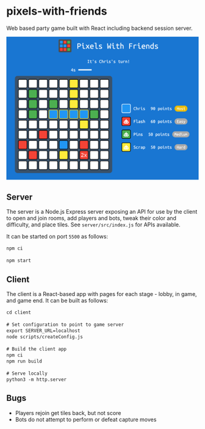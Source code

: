 # pixels-with-friends

Web based party game built with React including backend session server.

![](screenshot.png)

## Server

The server is a Node.js Express server exposing an API for use by the client to
open and join rooms, add players and bots, tweak their color and difficulty,
and place tiles. See `server/src/index.js` for APIs available.

It can be started on port `5500` as follows:

```
npm ci

npm start
```

## Client

The client is a React-based app with pages for each stage - lobby, in game, and
game end. It can be built as follows:

```
cd client

# Set configuration to point to game server
export SERVER_URL=localhost
node scripts/createConfig.js

# Build the client app
npm ci
npm run build

# Serve locally
python3 -m http.server
```

## Bugs

- Players rejoin get tiles back, but not score
- Bots do not attempt to perform or defeat capture moves

